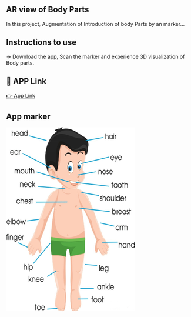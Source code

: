 
## AR view of Body Parts

In this project, Augmentation of Introduction of body Parts by an marker...

## Instructions to use
-> Download the app, Scan the marker and experience 3D visualization of Body parts. 

## 🔗 APP Link
[👉  App Link](https://drive.google.com/file/d/1A0CQ8pCLg6ydE5fo50FBvs59qSBTvF7P/view?usp=drive_link)

## App marker
<img src = "bodyparts.jpg" width = "350" height = "500">

